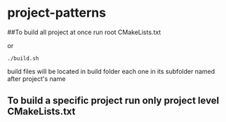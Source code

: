 # project-patterns

##To build all project at once run root CMakeLists.txt

or

```
./build.sh
```

build files will be located in build folder each one in its subfolder named after project's name


## To build a specific project run only project level CMakeLists.txt
